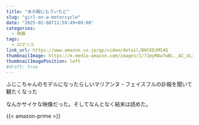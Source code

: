 ```yaml
---
title: "あの胸にもういちど"
slug: "girl-on-a-motorcycle"
date: "2025-02-08T11:59:49+09:00"
categories:
  - 映画
tags:
  - ロマンス
link_url: https://www.amazon.co.jp/gp/video/detail/B0CKDJMS4Q
thumbnailImage: https://m.media-amazon.com/images/I/71myMAw7wBL._AC_UL320_.jpg
thumbnailImagePosition: left
#draft: true
---
```

ふじこちゃんのモデルになったらしいマリアンヌ・フェイスフルの訃報を聞いて観たくなった
<!--more-->
なんかサイケな映像だった。そしてなんとなく結末は読めた。

{{< amazon-prime >}}
